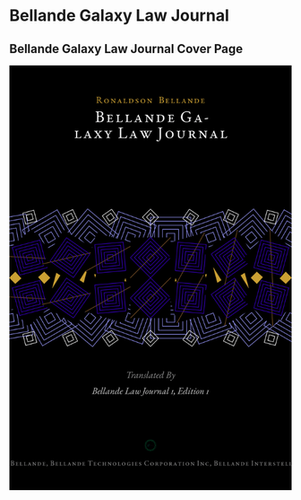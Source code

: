 # Bellande Galaxy Law Journal

## Bellande Galaxy Law Journal Cover Page

![Bellande Galaxy_Law_Journal_Cover_Page](Bellande_Galaxy_Law_Journal_Cover_Page.png)
